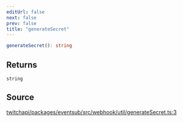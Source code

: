 ```yaml
---
editUrl: false
next: false
prev: false
title: "generateSecret"
---
```


```ts
generateSecret(): string
```

## Returns

`string`

## Source

[twitchapi/packages/eventsub/src/webhook/util/generateSecret.ts:3](https://github.com/pablornc/twitchapi//blob/3baa008ac8be1133cbb9253985d5d4cd48b4e780/packages/eventsub/src/webhook/util/generateSecret.ts#L3)
